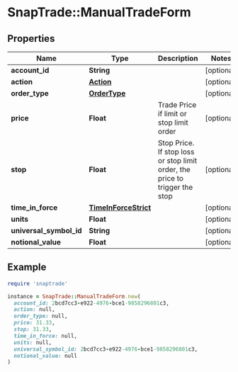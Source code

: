 # SnapTrade::ManualTradeForm

## Properties

| Name | Type | Description | Notes |
| ---- | ---- | ----------- | ----- |
| **account_id** | **String** |  | [optional] |
| **action** | [**Action**](Action.md) |  | [optional] |
| **order_type** | [**OrderType**](OrderType.md) |  | [optional] |
| **price** | **Float** | Trade Price if limit or stop limit order | [optional] |
| **stop** | **Float** | Stop Price. If stop loss or stop limit order, the price to trigger the stop | [optional] |
| **time_in_force** | [**TimeInForceStrict**](TimeInForceStrict.md) |  | [optional] |
| **units** | **Float** |  | [optional] |
| **universal_symbol_id** | **String** |  | [optional] |
| **notional_value** | **Float** |  | [optional] |

## Example

```ruby
require 'snaptrade'

instance = SnapTrade::ManualTradeForm.new(
  account_id: 2bcd7cc3-e922-4976-bce1-9858296801c3,
  action: null,
  order_type: null,
  price: 31.33,
  stop: 31.33,
  time_in_force: null,
  units: null,
  universal_symbol_id: 2bcd7cc3-e922-4976-bce1-9858296801c3,
  notional_value: null
)
```

